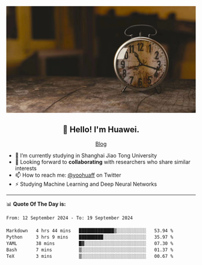 <div align="center">
  <a href="https://github.com/JHW5981">
    <img src="./assets/background.jpg">
  </a>
</div>

<h2 align="center">👋 Hello! I'm Huawei.</h2>
<p align="center">
  <a href="https://blog.csdn.net/Edward__J?spm=1000.2115.3001.5343">Blog</a>
</p>


- 🔭 I’m currently studying in Shanghai Jiao Tong University
- 💬 Looking forward to **collaborating** with researchers who share similar interests
- 📫 How to reach me: [@yoohuaff](https://twitter.com/yoohuaff) on Twitter
- ⚡ Studying Machine Learning and Deep Neural Networks

-------
📊 **Quote Of The Day is:**
<!--START_SECTION:waka-->

```txt
From: 12 September 2024 - To: 19 September 2024

Markdown   4 hrs 44 mins   █████████████▒░░░░░░░░░░░   53.94 %
Python     3 hrs 9 mins    █████████░░░░░░░░░░░░░░░░   35.97 %
YAML       38 mins         █▓░░░░░░░░░░░░░░░░░░░░░░░   07.30 %
Bash       7 mins          ▒░░░░░░░░░░░░░░░░░░░░░░░░   01.37 %
TeX        3 mins          ▒░░░░░░░░░░░░░░░░░░░░░░░░   00.67 %
```

<!--END_SECTION:waka-->

